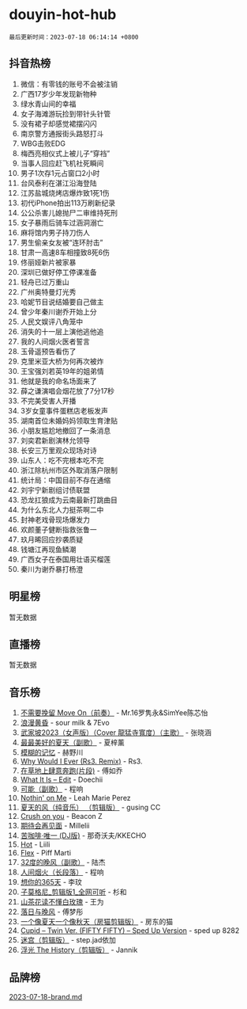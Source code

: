# douyin-hot-hub

`最后更新时间：2023-07-18 06:14:14 +0800`

## 抖音热榜

1. 微信：有零钱的账号不会被注销
1. 广西17岁少年发现新物种
1. 绿水青山间的幸福
1. 女子海滩游玩捡到带针头针管
1. 没有裙子却感觉裙摆闪闪
1. 南京警方通报街头路怒打斗
1. WBG击败EDG
1. 梅西亮相仪式上被儿子“穿裆”
1. 当事人回应赶飞机社死瞬间
1. 男子1次存1元占窗口2小时
1. 台风泰利在湛江沿海登陆
1. 江苏盐城烧烤店爆炸致1死1伤
1. 初代iPhone拍出113万刷新纪录
1. 公公杀害儿媳抛尸二审维持死刑
1. 女子暴雨后骑车过涵洞溺亡
1. 麻将馆内男子持刀伤人
1. 男生偷亲女友被“连环肘击”
1. 甘肃一高速8车相撞致8死6伤
1. 佟丽娅新片被家暴
1. 深圳已做好停工停课准备
1. 轻舟已过万重山
1. 广州奥特曼灯光秀
1. 哈妮节目说结婚要自己做主
1. 曾少年秦川谢乔开始上分
1. 人民文娱评八角笼中
1. 消失的十一层上演他逃他追
1. 我的人间烟火医者誓言
1. 玉骨遥预告看伤了
1. 克里米亚大桥为何再次被炸
1. 王宝强刘若英19年的姐弟情
1. 他就是我的命名场面来了
1. 薛之谦演唱会烟花放了7分17秒
1. 不完美受害人开播
1. 3岁女童事件蛋糕店老板发声
1. 湖南首位未婚妈妈领取生育津贴
1. 小朋友尴尬地撤回了一条消息
1. 刘奕君新剧演林允领导
1. 长安三万里观众现场对诗
1. 山东人：吃不完根本吃不完
1. 浙江除杭州市区外取消落户限制
1. 统计局：中国目前不存在通缩
1. 刘宇宁新剧组讨债联盟
1. 恐龙扛狼成为云南最新打跳曲目
1. 为什么东北人力挺茶啊二中
1. 封神老戏骨现场爆发力
1. 欢颜董子健断指救张鲁一
1. 玖月晞回应抄袭质疑
1. 钱塘江再现鱼鳞潮
1. 广西女子在泰国用壮语买榴莲
1. 秦川为谢乔暴打杨澄

## 明星榜

暂无数据

## 直播榜

暂无数据

## 音乐榜

1. [不需要挽留 Move On（前奏）](https://sf3-cdn-tos.douyinstatic.com/obj/tos-cn-ve-2774/ooCBhgCCkF4nExzQL9WZSUbitfA8IsDkgQIYhe) - Mr.16罗隽永&SimYee陈芯怡
1. [浪漫黄昏](https://sf6-cdn-tos.douyinstatic.com/obj/tos-cn-ve-2774/a2e4e0b8cf8b4cc0a6bfed7cd21bd5a0) - sour milk & 7Evo
1. [武家坡2023（女声版）（Cover 龍猛寺寬度）（主歌）](https://sf3-cdn-tos.douyinstatic.com/obj/tos-cn-ve-2774/oEIACj0tGBoytgZUwEUCP8DAIgnZfwGIfb9xjD) - 张晓涵
1. [最最美好的夏天（副歌）](https://sf3-cdn-tos.douyinstatic.com/obj/tos-cn-ve-2774/o4FMghDLZkPIkCutdrsXlbTHcaZztBfeCp9AFS) - 夏梓薰
1. [模糊的记忆](https://sf6-cdn-tos.douyinstatic.com/obj/tos-cn-ve-2774/ocrRNOQnkB1MNO9eD1sd3CIytBehbIbglZUFAT) - 赫野川
1. [Why Would I Ever (Rs3. Remix)](https://sf3-cdn-tos.douyinstatic.com/obj/tos-cn-ve-2774/oQNX0xZhO8IXeCRjCJQUZzkfQNLi2ItDAzEBgz) - Rs3.
1. [在草地上肆意奔跑(片段)](https://sf3-cdn-tos.douyinstatic.com/obj/tos-cn-ve-2774/8831d494742f45dabdfa8adb8b817259) - 傅如乔
1. [What It Is – Edit](https://sf3-cdn-tos.douyinstatic.com/obj/tos-cn-ve-2774/o0mszhwrI3yCyGWBMAaQUof2lTzIXANSLrBh4L) - Doechii
1. [可能（副歌）](https://sf3-cdn-tos.douyinstatic.com/obj/tos-cn-ve-2774/cde1731888894259b333569393c2fb51) - 程响
1. [Nothin' on Me](https://sf6-cdn-tos.douyinstatic.com/obj/tos-cn-ve-2774/4db3d954346848aaa9ec9709bb1eace1) - Leah Marie Perez
1. [夏天的风（纯音乐） （剪辑版）](https://sf3-cdn-tos.douyinstatic.com/obj/tos-cn-ve-2774/oUzLjBZZFQAoNRmGokEeD5zfQCObp6UeFAnTa6) - gusing CC
1. [Crush on you](https://sf3-cdn-tos.douyinstatic.com/obj/tos-cn-ve-2774/b23c3d5786714e90898fb2a43fb44ff7) - Beacon Z
1. [期待会再见面](https://sf6-cdn-tos.douyinstatic.com/obj/tos-cn-ve-2774/oILtyb5PbgnZnnFogRIDCNBDmAzeQk8BjThRfX) - Millelii
1. [苦咖啡·唯一 (DJ版)](https://sf6-cdn-tos.douyinstatic.com/obj/tos-cn-ve-2774/oohZWXUzNXlh9bzpBgNUfJCQHGILwWgDBaejQt) - 那奇沃夫/KKECHO
1. [Hot](https://sf6-cdn-tos.douyinstatic.com/obj/tos-cn-ve-2774/a63be641febf4335a8996c8a877dee1c) - Liili
1. [Flex](https://sf3-cdn-tos.douyinstatic.com/obj/tos-cn-ve-2774/fdd81ae057724bbe9f599a36af513da8) - Piff Marti
1. [32度的晚风（副歌）](https://sf6-cdn-tos.douyinstatic.com/obj/tos-cn-ve-2774/o8mEd4CARee2Lv5ReRW2KyIyZ9Q1YojfPZyXHA) - 陆杰
1. [人间烟火（长段落）](https://sf6-cdn-tos.douyinstatic.com/obj/tos-cn-ve-2774/eeb7f9f284d74db097f8341ace44bfa2) - 程响
1. [想你的365天](https://sf6-cdn-tos.douyinstatic.com/obj/tos-cn-ve-2774/f9f7574abe01480a95d11e74817984b4) - 李玟
1. [子莫格尼_剪辑版1_全网可听](https://sf6-cdn-tos.douyinstatic.com/obj/tos-cn-ve-2774/okgjBiZZDqmeFfACngDQ48okZJ9knBMDtbwo8Q) - 杉和
1. [山茶花读不懂白玫瑰](https://sf3-cdn-tos.douyinstatic.com/obj/tos-cn-ve-2774/osfn8B7DktrRHEPJgPCfDbw7QDQEkwC16BxZg9) - 王为
1. [落日与晚风](https://sf6-cdn-tos.douyinstatic.com/obj/tos-cn-ve-2774/oIGWNBzwrUqAmfsCxckzkGhWQIaAAUgU19HChy) - 傅梦彤
1. [一个像夏天一个像秋天（房猫剪辑版）](https://sf6-cdn-tos.douyinstatic.com/obj/tos-cn-ve-2774/a5a649d88ef0437b918efc8be7005a59) - 房东的猫
1. [Cupid – Twin Ver. (FIFTY FIFTY) – Sped Up Version](https://sf3-cdn-tos.douyinstatic.com/obj/tos-cn-ve-2774/oMonQQ6t8nCfUnw44y8XBZkJytCgEBtWYebB2D) - sped up 8282
1. [迷宫（剪辑版）](https://sf6-cdn-tos.douyinstatic.com/obj/tos-cn-ve-2774/oUkKabRnnDiI8GjaQrDHYQh0VCgQB0AA4ezefF) - step.jad依加
1. [浮光 The History（剪辑版）](https://sf3-cdn-tos.douyinstatic.com/obj/tos-cn-ve-2774/oIkABGgUD0nCgDneOBBKSj79UBoAZtQjIi3fbl) - Jannik

## 品牌榜

[2023-07-18-brand.md](2023-07-18-brand.md)
